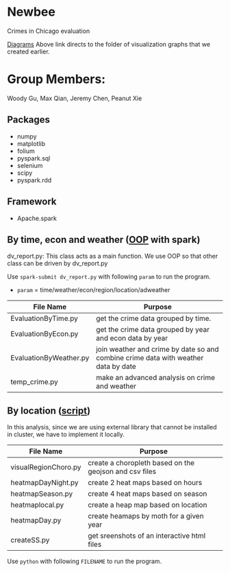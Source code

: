 # Newbee

Crimes in Chicago evaluation

[Diagrams](https://gitlab.engr.illinois.edu/cs398-sp18-final-project/newbee/tree/master/Data_report_diag)
Above link directs to the folder of visualization graphs that we created earlier.

# Group Members:
Woody Gu, Max Qian, Jeremy Chen, Peanut Xie

## Packages
* numpy
* matplotlib
* folium
* pyspark.sql
* selenium
* scipy
* pyspark.rdd

## Framework
* Apache.spark

## By time, econ and weather ([OOP](https://gitlab.engr.illinois.edu/cs398-sp18-final-project/newbee/tree/master/OOP) with spark)

dv_report.py: This class acts as a main function.
We use OOP so that other class can be driven by dv_report.py

Use ``spark-submit dv_report.py`` with following `param` to run the program.

* `param` = time/weather/econ/region/location/adweather

| File Name | Purpose |
| ------------ | ------------ |
| EvaluationByTime.py | get the crime data grouped by time. |
| EvaluationByEcon.py | get the crime data grouped by year and econ data by year |
| EvaluationByWeather.py | join weather and crime by date so and combine crime data with weather data by date |
| temp_crime.py | make an advanced analysis on crime and weather |

## By location ([script](https://gitlab.engr.illinois.edu/cs398-sp18-final-project/newbee/tree/master/script))

In this analysis, since we are using external library that cannot be installed in cluster,
we have to implement it locally.

| File Name | Purpose |
| ----------| ------- |
| visualRegionChoro.py | create a choropleth based on the geojson and csv files |
| heatmapDayNight.py | create 2 heat maps based on hours |
| heatmapSeason.py | create 4 heat maps based on season |
| heatmaplocal.py | create a heap map based on location |
| heatmapDay.py | create heamaps by moth for a given year |
| createSS.py | get sreenshots of an interactive html files |

Use ``python`` with following `FILENAME` to run the program.
